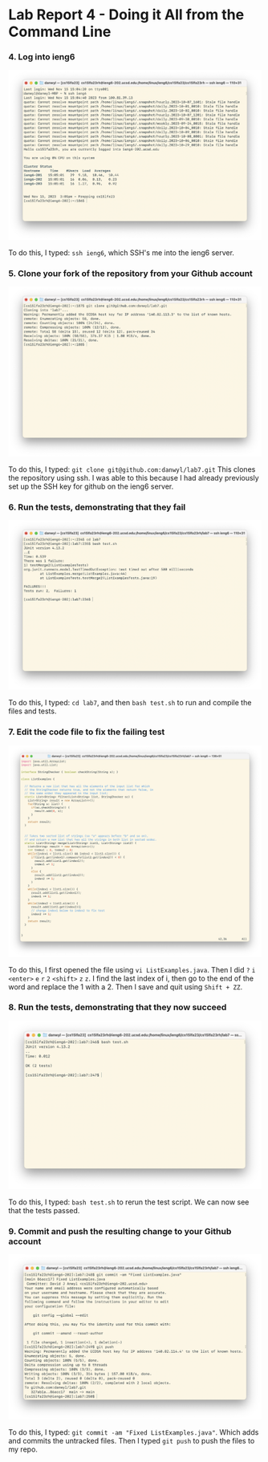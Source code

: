 # Lab Report 4 - Doing it All from the Command Line

### 4. Log into ieng6
![Image](images/report4login.png)

To do this, I typed: `ssh ieng6`, which SSH's me into the ieng6 server.

### 5. Clone your fork of the repository from your Github account

![Image](images/report4clone.png)

To do this, I typed: `git clone git@github.com:danwyl/lab7.git`
This clones the repository using ssh.
I was able to this because I had already previously set up the SSH key for github on the ieng6 server.

### 6. Run the tests, demonstrating that they fail

![Image](images/report4testfail.png)

To do this, I typed: `cd lab7`, and then `bash test.sh` to run and compile the files and tests.

### 7. Edit the code file to fix the failing test

![Image](images/report4fixtests.png)

To do this, I first opened the file using `vi ListExamples.java`. Then I did `?` `i` `<enter>` `e` `r` `2` `<shift>` `z` `z`. I find the last index of i, then go to the end of the word and replace the 1 with a 2. Then I save and quit using `Shift + ZZ`. 


### 8. Run the tests, demonstrating that they now succeed

![Image](images/report4testpass.png)

To do this, I typed: `bash test.sh` to rerun the test script.
We can now see that the tests passed.


### 9. Commit and push the resulting change to your Github account 


![Image](images/report4git.png)

To do this, I typed: `git commit -am "Fixed ListExamples.java"`. Which adds and commits the untracked files. Then I typed `git push` to push the files to my repo.
